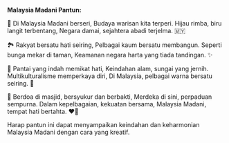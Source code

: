 **Malaysia Madani Pantun:**

🌺 Di Malaysia Madani berseri,
Budaya warisan kita terperi.
Hijau rimba, biru langit terbentang,
Negara damai, sejahtera abadi terjelma. 🇲🇾

🏞️ Rakyat bersatu hati seiring,
Pelbagai kaum bersatu membangun.
Seperti bunga mekar di taman,
Keamanan negara harta yang tiada tandingan. ✨

🌊 Pantai yang indah memikat hati,
Keindahan alam, sungai yang jernih.
Multikulturalisme memperkaya diri,
Di Malaysia, pelbagai warna bersatu seiring. 🌈

🕌 Berdoa di masjid, bersyukur dan berbakti,
Merdeka di sini, perpaduan sempurna.
Dalam kepelbagaian, kekuatan bersama,
Malaysia Madani, tempat hati bertahta. ❤️🤝

Harap pantun ini dapat menyampaikan keindahan dan keharmonian Malaysia Madani dengan cara yang kreatif.

